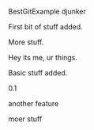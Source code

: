 BestGitExample
djunker

First bit of stuff added.

More stuff.

Hey its me, ur things.

Basic stuff added.

0.1

another feature

moer stuff